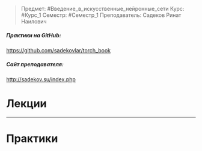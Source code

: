 > Предмет: #Введение_в_искусственные_нейронные_сети
> Курс: #Курс_1
> Семестр: #Семестр_1
> Преподаватель: Садеков Ринат Наилович

##### Практики на GitHub:
https://github.com/sadekovlar/torch_book

##### Сайт преподавателя:
http://sadekov.su/index.php


# Лекции


---
# Практики